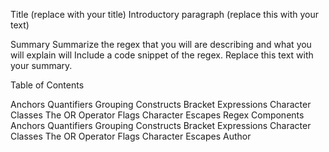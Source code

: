 Title (replace with your title)
Introductory paragraph (replace this with your text)

Summary
Summarize the regex that you will are describing and what you will explain will Include a code snippet of the regex. Replace this text with your summary.

Table of Contents

Anchors
Quantifiers
Grouping Constructs
Bracket Expressions
Character Classes
The OR Operator
Flags
Character Escapes
Regex Components
Anchors
Quantifiers
Grouping Constructs
Bracket Expressions
Character Classes
The OR Operator
Flags
Character Escapes
Author

